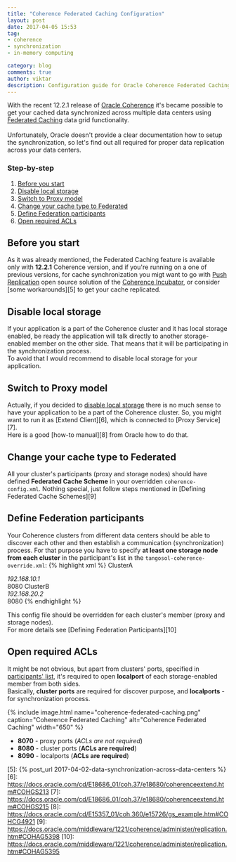 ```yaml
---
title: "Coherence Federated Caching Configuration"
layout: post
date: 2017-04-05 15:53
tag:
- coherence
- synchronization
- in-memory computing

category: blog
comments: true
author: viktar
description: Configuration guide for Oracle Coherence Federated Caching
---
```


With the recent 12.2.1 release of [Oracle Coherence][1] it's became
possible to get your cached data synchronized across multiple data
centers using [Federated Caching][2] data grid functionality.<br/>
<br/>
Unfortunately, Oracle doesn't provide a clear documentation how to setup
the synchronization, so let's find out all required for proper data
replication across your data centers.

<!--more-->

### Step-by-step

1. [Before you start](#before-you-start)
2. [Disable local storage](#disable-local-storage)
3. [Switch to Proxy model](#switch-to-proxy-model)
4. [Change your cache type to Federated](#change-your-cache-type-to-federated)
5. [Define Federation participants](#define-federation-participants)
6. [Open required ACLs](#open-required-acls)

## Before you start
As it was already mentioned, the Federated Caching feature is available
only with **12.2.1** Coherence version, and if you're running on a one
of previous versions, for cache synchronization you migt want to go
with [Push Replication][3] open source solution of the
[Coherence Incubator][4], or consider [some workarounds][5] to get your
cache replicated.<br/>

## Disable local storage
If your application is a part of the Coherence cluster and it has local
storage enabled, be ready the application will talk directly to another
storage-enabled member on the other side. That means that it will be
participating in the synchronization process.<br/>
To avoid that I would recommend to disable local storage for your
application.

## Switch to Proxy model
Actually, if you decided to [disable local storage](#disable-local-storage-if-possible)
there is no much sense to have your application to be a part of the
Coherence cluster. So, you might want to run it as [Extend Client][6],
which is connected to [Proxy Service][7].<br/>
Here is a good [how-to manual][8] from Oracle how to do that.

## Change your cache type to Federated
All your cluster's participants (proxy and storage nodes) should have
defined **Federated Cache Scheme** in your overridden
`coherence-config.xml`. Nothing special, just follow steps mentioned in
[Defining Federated Cache Schemes][9]

## Define Federation participants
Your Coherence clusters from different data centers should be able
to discover each other and then establish a communication (synchronization)
process. For that purpose you have to specify **at least one storage node
from each cluster** in the participant's list in the
`tangosol-coherence-override.xml`:
{% highlight xml %}
<federation-config>
   <participants>
      <participant>
         <name>ClusterA</name>
         <name-service-addresses>
            <address>192.168.10.1</address>
            <port>8080</port>
         </name-service-addresses>
      </participant>
      <participant>
         <name>ClusterB</name>
         <name-service-addresses>
            <address>192.168.20.2</address>
            <port>8080</port>
         </name-service-addresses>
      </participant>
   </participants>
</federation-config>
{% endhighlight %}

This config file should be overridden for each cluster's member
(proxy and storage nodes).<br/>
For more details see [Defining Federation Participants][10]

## Open required ACLs
It might be not obvious, but apart from clusters' ports, specified in
[participants' list](#define-federation-participants), it's required to
open **localport** of each storage-enabled member from both sides.<br/>
Basically, **cluster ports** are required for discover purpose, and
**localports** - for synchronization process.

{% include image.html name="coherence-federated-caching.png"
           caption="Coherence Federated Caching"
           alt="Coherence Federated Caching"
           width="650" %}
* **8070** - proxy ports (*ACLs are not required*)
* **8080** - cluster ports (**ACLs are required**)
* **8090** - localports (**ACLs are required**)

[1]: https://docs.oracle.com/middleware/1221/coherence/index.html
[2]: https://docs.oracle.com/middleware/1221/coherence/administer/replication.htm#COHAG5388
[3]: http://coherence-community.github.io/coherence-incubator/11.0.0/pushreplicationpattern/index.html
[4]: http://coherence-community.github.io/coherence-incubator/11.0.0/
[5]: {% post_url 2017-04-02-data-synchronization-across-data-centers %}
[6]: https://docs.oracle.com/cd/E18686_01/coh.37/e18680/coherenceextend.htm#COHGS213
[7]: https://docs.oracle.com/cd/E18686_01/coh.37/e18680/coherenceextend.htm#COHGS215
[8]: https://docs.oracle.com/cd/E15357_01/coh.360/e15726/gs_example.htm#COHCG4921
[9]: https://docs.oracle.com/middleware/1221/coherence/administer/replication.htm#COHAG5398
[10]: https://docs.oracle.com/middleware/1221/coherence/administer/replication.htm#COHAG5395
